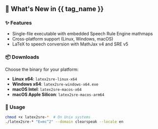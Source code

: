 ## 🚀 What's New in {{ tag_name }}

### ✨ Features

- Single-file executable with embedded Speech Rule Engine mathmaps
- Cross-platform support (Linux, Windows, macOS)
- LaTeX to speech conversion with MathJax v4 and SRE v5

### 📦 Downloads

Choose the binary for your platform:

- **Linux x64**: `latex2sre-linux-x64`
- **Windows x64**: `latex2sre-windows-x64.exe`
- **macOS Intel**: `latex2sre-macos-x64`
- **macOS Apple Silicon**: `latex2sre-macos-arm64`

### 🔧 Usage

```bash
chmod +x latex2sre-*  # On Unix systems
./latex2sre-* "E=mc^2" --domain clearspeak --locale en